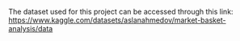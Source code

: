 The dataset used for this project can be accessed through this link: https://www.kaggle.com/datasets/aslanahmedov/market-basket-analysis/data
